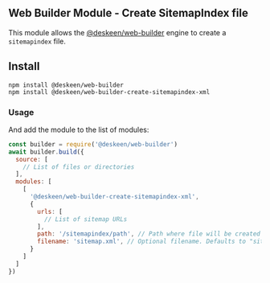 ## Web Builder Module - Create SitemapIndex file

This module allows the [@deskeen/web-builder](https://github.com/deskeen/web-builder) engine to create a `sitemapindex` file.

## Install

```
npm install @deskeen/web-builder
npm install @deskeen/web-builder-create-sitemapindex-xml
```

### Usage

And add the module to the list of modules: 

```javascript
const builder = require('@deskeen/web-builder')
await builder.build({
  source: [
    // List of files or directories
  ],
  modules: [
    [
      '@deskeen/web-builder-create-sitemapindex-xml',
      {
        urls: [
          // List of sitemap URLs
        ],
        path: '/sitemapindex/path', // Path where file will be created
        filename: 'sitemap.xml', // Optional filename. Defaults to "sitemap.xml"
      }
    ]
  ]
})
```
